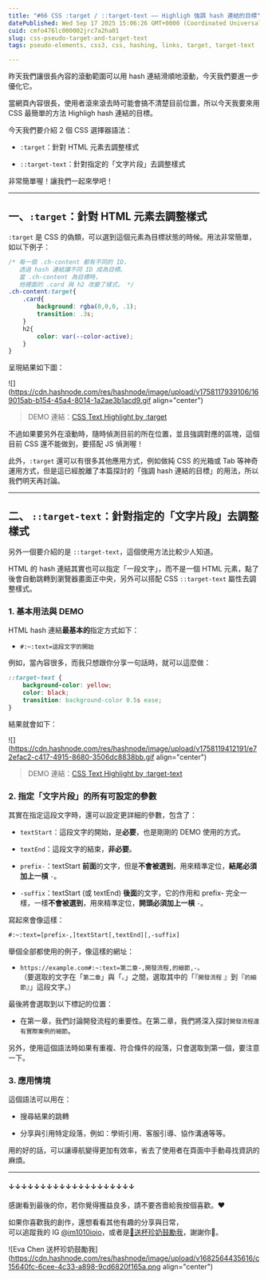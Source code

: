 ```yaml
---
title: "#66 CSS :target / ::target-text —— Highligh 強調 hash 連結的目標"
datePublished: Wed Sep 17 2025 15:06:26 GMT+0000 (Coordinated Universal Time)
cuid: cmfo476lc000002jrc7a2ha01
slug: css-pseudo-target-and-target-text
tags: pseudo-elements, css3, css, hashing, links, target, target-text

---
```


昨天我們讓很長內容的滾動範圍可以用 hash 連結滑順地滾動，今天我們要進一步優化它。

當網頁內容很長，使用者滾來滾去時可能會搞不清楚目前位置，所以今天我要來用 CSS 最簡單的方法 Highligh hash 連結的目標。

今天我們要介紹 2 個 CSS 選擇器語法：

* `:target`：針對 HTML 元素去調整樣式
    
* `::target-text`：針對指定的「文字片段」去調整樣式
    

非常簡單喔！讓我們一起來學吧！

---

## 一、`:target`：針對 HTML 元素去調整樣式

`:target` 是 CSS 的偽類，可以選到這個元素為目標狀態的時候。用法非常簡單，如以下例子：

```css
/* 每一個 .ch-content 都有不同的 ID，
   透過 hash 連結讓不同 ID 成為目標。
   當 .ch-content 為目標時，
   他裡面的 .card 與 h2 改變了樣式。 */
.ch-content:target{
    .card{
        background: rgba(0,0,0, .1);
        transition: .3s;
    }
    h2{
        color: var(--color-active);
    }
}
```

呈現結果如下圖：

![](https://cdn.hashnode.com/res/hashnode/image/upload/v1758117939106/169015ab-b154-45a4-8014-1a2ae3b1acd9.gif align="center")

> DEMO 連結：[CSS Text Highlight by :target](https://codepen.io/im1010ioio/pen/GgpOyrv)

不過如果要另外在滾動時，隨時偵測目前的所在位置，並且強調對應的區塊，這個目前 CSS 還不能做到，要搭配 JS 偵測喔！

此外，`:target` 還可以有很多其他應用方式，例如做純 CSS 的光箱或 Tab 等神奇運用方式，但是這已經脫離了本篇探討的「強調 hash 連結的目標」的用法，所以我們明天再討論。

---

## 二、 `::target-text`：針對指定的「文字片段」去調整樣式

另外一個要介紹的是 `::target-text`，這個使用方法比較少人知道。

HTML 的 hash 連結其實也可以指定「一段文字」，而不是一個 HTML 元素，點了後會自動跳轉到瀏覽器畫面正中央，另外可以搭配 CSS `::target-text` 屬性去調整樣式。

### 1\. 基本用法與 DEMO

HTML hash 連結**最基本的**指定方式如下：

* `#:~:text=這段文字的開始`
    

例如，當內容很多，而我只想跟你分享一句話時，就可以這麼做：

```css
::target-text { 
    background-color: yellow; 
    color: black; 
    transition: background-color 0.5s ease; 
}
```

結果就會如下：

![](https://cdn.hashnode.com/res/hashnode/image/upload/v1758119412191/e72efac2-c417-4915-8680-3506dc8838bb.gif align="center")

> DEMO 連結：[CSS Text Highlight by :target-text](https://codepen.io/im1010ioio/pen/MYKgbpp)

### 2\. 指定「文字片段」的所有可設定的參數

其實在指定這段文字時，還可以設定更詳細的參數，包含了：

* `textStart`：這段文字的開始，是**必要**，也是剛剛的 DEMO 使用的方式。
    
* `textEnd`：這段文字的結束，**非必要**。
    
* `prefix-`：textStart **前面**的文字，但是**不會被選到**，用來精準定位，**結尾必須加上一槓** `-`。
    
* `-suffix`：textStart (或 textEnd) **後面**的文字，它的作用和 prefix- 完全一樣，一樣**不會被選到**，用來精準定位，**開頭必須加上一槓** `-`。
    

寫起來會像這樣：

```xml
#:~:text=[prefix-,]textStart[,textEnd][,-suffix]
```

舉個全部都使用的例子，像這樣的網址：

* `https://example.com#:~:text=第二章-,開發流程,的細節,-。`  
    （要選取的文字在「`第二章`」與「`。`」之間，選取其中的「『`開發流程` 』到『`的細節`』」這段文字。）
    

最後將會選取到以下標記的位置：

* 在第一章，我們討論開發流程的重要性。在第二章，我們將深入探討`開發流程還有實際案例的細節`。
    

另外，使用這個語法時如果有重複、符合條件的段落，只會選取到第一個，要注意一下。

### 3\. 應用情境

這個語法可以用在：

* 搜尋結果的跳轉
    
* 分享與引用特定段落，例如：學術引用、客服引導、協作溝通等等。
    

用的好的話，可以讓導航變得更加有效率，省去了使用者在頁面中手動尋找資訊的麻煩。

---

#### ↓↓↓↓↓↓↓↓↓↓↓↓↓↓↓↓↓↓↓↓

感謝看到最後的你，若你覺得獲益良多，請不要吝嗇給我按個喜歡。❤️

如果你喜歡我的創作，還想看看其他有趣的分享與日常，  
可以追蹤我的 IG [@im1010ioio](https://www.instagram.com/im1010ioio/)，或者是[🧋送杯珍奶鼓勵我](https://im1010ioio.bobaboba.me/)，謝謝你🥰。

![Eva Chen 送杯珍奶鼓勵我](https://cdn.hashnode.com/res/hashnode/image/upload/v1682564435616/c15640fc-6cee-4c33-a898-9cd6820f165a.png align="center")